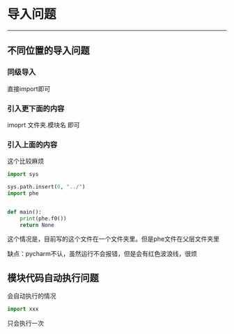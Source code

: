 # 导入问题

---

## 不同位置的导入问题

### 同级导入

直接import即可

### 引入更下面的内容

imoprt 文件夹.模块名 即可

### 引入上面的内容

这个比较麻烦

```python
import sys

sys.path.insert(0, "../")
import phe


def main():
    print(phe.f0())
    return None
```

这个情况是，目前写的这个文件在一个文件夹里。但是phe文件在父层文件夹里

缺点：pycharm不认，虽然运行不会报错，但是会有红色波浪线，很烦



## 模块代码自动执行问题

会自动执行的情况

```python
import xxx
```

只会执行一次